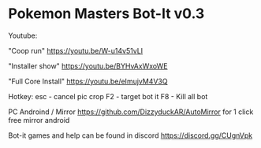# Pokemon Masters Bot-It v0.3
Youtube:

"Coop run"
https://youtu.be/W-u14v51vLI

"Installer show"
https://youtu.be/BYHvAxWxoWE

"Full Core Install"
https://youtu.be/eImujvM4V3Q


Hotkey:
esc - cancel pic crop
F2  - target bot it 
F8 - Kill all bot

PC
Androind / Mirror
https://github.com/DizzyduckAR/AutoMirror
for 1 click free mirror android

Bot-it games and help can be found in discord
https://discord.gg/CUgnVpk


